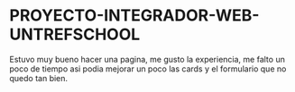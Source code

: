 # PROYECTO-INTEGRADOR-WEB-UNTREFSCHOOL

Estuvo muy bueno hacer una pagina, me gusto la experiencia, me falto un poco de tiempo asi podia mejorar un poco las cards y el formulario que no quedo tan bien.
